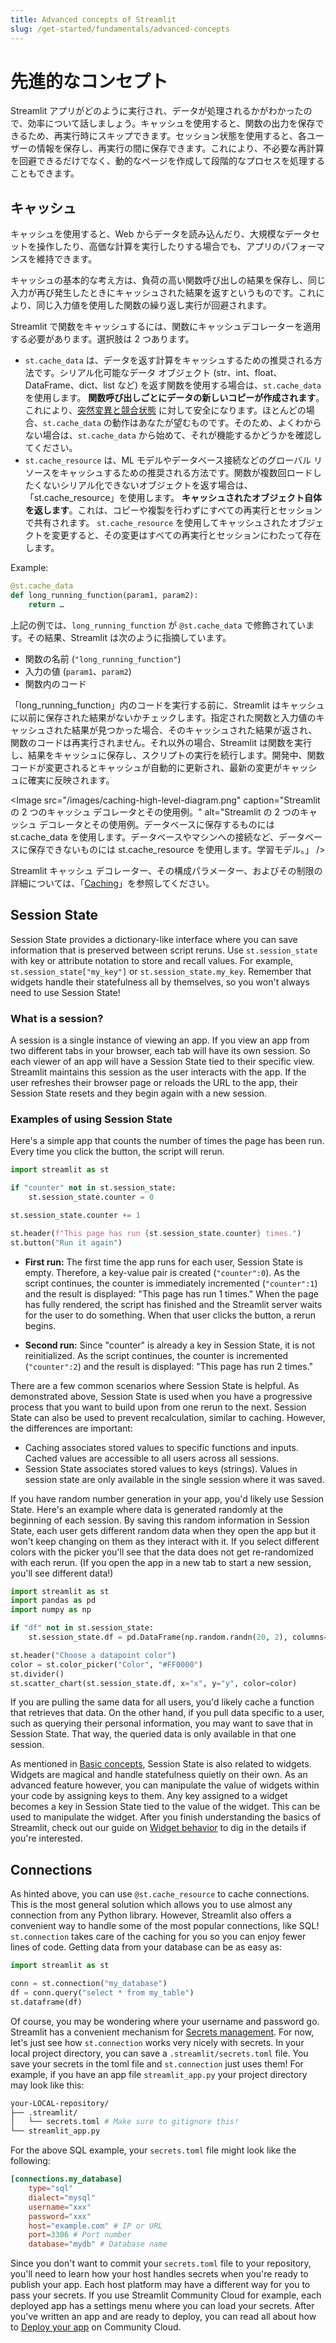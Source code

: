 ```yaml
---
title: Advanced concepts of Streamlit
slug: /get-started/fundamentals/advanced-concepts
---
```


# 先進的なコンセプト

Streamlit アプリがどのように実行され、データが処理されるかがわかったので、効率について話しましょう。キャッシュを使用すると、関数の出力を保存できるため、再実行時にスキップできます。セッション状態を使用すると、各ユーザーの情報を保存し、再実行の間に保存できます。これにより、不必要な再計算を回避できるだけでなく、動的なページを作成して段階的なプロセスを処理することもできます。

## キャッシュ

キャッシュを使用すると、Web からデータを読み込んだり、大規模なデータセットを操作したり、高価な計算を実行したりする場合でも、アプリのパフォーマンスを維持できます。

キャッシュの基本的な考え方は、負荷の高い関数呼び出しの結果を保存し、同じ入力が再び発生したときにキャッシュされた結果を返すというものです。これにより、同じ入力値を使用した関数の繰り返し実行が回避されます。

Streamlit で関数をキャッシュするには、関数にキャッシュデコレーターを適用する必要があります。選択肢は 2 つあります。

- `st.cache_data` は、データを返す計算をキャッシュするための推奨される方法です。シリアル化可能なデータ オブジェクト (str、int、float、DataFrame、dict、list など) を返す関数を使用する場合は、`st.cache_data` を使用します。 **関数呼び出しごとにデータの新しいコピーが作成されます**。これにより、[突然変異と競合状態](/develop/concepts/architecture/caching#mutation-and-concurrency-issues) に対して安全になります。ほとんどの場合、`st.cache_data` の動作はあなたが望むものです。そのため、よくわからない場合は、`st.cache_data` から始めて、それが機能するかどうかを確認してください。
- `st.cache_resource` は、ML モデルやデータベース接続などのグローバル リソースをキャッシュするための推奨される方法です。関数が複数回ロードしたくないシリアル化できないオブジェクトを返す場合は、「st.cache_resource」を使用します。 **キャッシュされたオブジェクト自体を返します**。これは、コピーや複製を行わずにすべての再実行とセッションで共有されます。 `st.cache_resource` を使用してキャッシュされたオブジェクトを変更すると、その変更はすべての再実行とセッションにわたって存在します。

Example:

```python
@st.cache_data
def long_running_function(param1, param2):
    return …
```

上記の例では、`long_running_function` が `@st.cache_data` で修飾されています。その結果、Streamlit は次のように指摘しています。

- 関数の名前 (`"long_running_function"`)
- 入力の値 (`param1`、`param2`)
- 関数内のコード

「long_running_function」内のコードを実行する前に、Streamlit はキャッシュに以前に保存された結果がないかチェックします。指定された関数と入力値のキャッシュされた結果が見つかった場合、そのキャッシュされた結果が返され、関数のコードは再実行されません。それ以外の場合、Streamlit は関数を実行し、結果をキャッシュに保存し、スクリプトの実行を続行します。開発中、関数コードが変更されるとキャッシュが自動的に更新され、最新の変更がキャッシュに確実に反映されます。

<Image src="/images/caching-high-level-diagram.png" caption="Streamlit の 2 つのキャッシュ デコレータとその使用例。" alt="Streamlit の 2 つのキャッシュ デコレータとその使用例。データベースに保存するものには st.cache_data を使用します。データベースやマシンへの接続など、データベースに保存できないものには st.cache_resource を使用します。学習モデル。」 />

Streamlit キャッシュ デコレーター、その構成パラメーター、およびその制限の詳細については、「[Caching](/develop/concepts/architecture/caching)」を参照してください。

## Session State

Session State provides a dictionary-like interface where you can save information that is preserved between script reruns. Use `st.session_state` with key or attribute notation to store and recall values. For example, `st.session_state["my_key"]` or `st.session_state.my_key`. Remember that widgets handle their statefulness all by themselves, so you won't always need to use Session State!

### What is a session?

A session is a single instance of viewing an app. If you view an app from two different tabs in your browser, each tab will have its own session. So each viewer of an app will have a Session State tied to their specific view. Streamlit maintains this session as the user interacts with the app. If the user refreshes their browser page or reloads the URL to the app, their Session State resets and they begin again with a new session.

### Examples of using Session State

Here's a simple app that counts the number of times the page has been run. Every time you click the button, the script will rerun.

```python
import streamlit as st

if "counter" not in st.session_state:
    st.session_state.counter = 0

st.session_state.counter += 1

st.header(f"This page has run {st.session_state.counter} times.")
st.button("Run it again")
```

- **First run:** The first time the app runs for each user, Session State is empty. Therefore, a key-value pair is created (`"counter":0`). As the script continues, the counter is immediately incremented (`"counter":1`) and the result is displayed: "This page has run 1 times." When the page has fully rendered, the script has finished and the Streamlit server waits for the user to do something. When that user clicks the button, a rerun begins.

- **Second run:** Since "counter" is already a key in Session State, it is not reinitialized. As the script continues, the counter is incremented (`"counter":2`) and the result is displayed: "This page has run 2 times."

There are a few common scenarios where Session State is helpful. As demonstrated above, Session State is used when you have a progressive process that you want to build upon from one rerun to the next. Session State can also be used to prevent recalculation, similar to caching. However, the differences are important:

- Caching associates stored values to specific functions and inputs. Cached values are accessible to all users across all sessions.
- Session State associates stored values to keys (strings). Values in session state are only available in the single session where it was saved.

If you have random number generation in your app, you'd likely use Session State. Here's an example where data is generated randomly at the beginning of each session. By saving this random information in Session State, each user gets different random data when they open the app but it won't keep changing on them as they interact with it. If you select different colors with the picker you'll see that the data does not get re-randomized with each rerun. (If you open the app in a new tab to start a new session, you'll see different data!)

```python
import streamlit as st
import pandas as pd
import numpy as np

if "df" not in st.session_state:
    st.session_state.df = pd.DataFrame(np.random.randn(20, 2), columns=["x", "y"])

st.header("Choose a datapoint color")
color = st.color_picker("Color", "#FF0000")
st.divider()
st.scatter_chart(st.session_state.df, x="x", y="y", color=color)
```

If you are pulling the same data for all users, you'd likely cache a function that retrieves that data. On the other hand, if you pull data specific to a user, such as querying their personal information, you may want to save that in Session State. That way, the queried data is only available in that one session.

As mentioned in [Basic concepts](/get-started/fundamentals/main-concepts#widgets), Session State is also related to widgets. Widgets are magical and handle statefulness quietly on their own. As an advanced feature however, you can manipulate the value of widgets within your code by assigning keys to them. Any key assigned to a widget becomes a key in Session State tied to the value of the widget. This can be used to manipulate the widget. After you finish understanding the basics of Streamlit, check out our guide on [Widget behavior](/develop/concepts/architecture/widget-behavior) to dig in the details if you're interested.

## Connections

As hinted above, you can use `@st.cache_resource` to cache connections. This is the most general solution which allows you to use almost any connection from any Python library. However, Streamlit also offers a convenient way to handle some of the most popular connections, like SQL! `st.connection` takes care of the caching for you so you can enjoy fewer lines of code. Getting data from your database can be as easy as:

```python
import streamlit as st

conn = st.connection("my_database")
df = conn.query("select * from my_table")
st.dataframe(df)
```

Of course, you may be wondering where your username and password go. Streamlit has a convenient mechanism for [Secrets management](/develop/concepts/connections/secrets-management). For now, let's just see how `st.connection` works very nicely with secrets. In your local project directory, you can save a `.streamlit/secrets.toml` file. You save your secrets in the toml file and `st.connection` just uses them! For example, if you have an app file `streamlit_app.py` your project directory may look like this:

```bash
your-LOCAL-repository/
├── .streamlit/
│   └── secrets.toml # Make sure to gitignore this!
└── streamlit_app.py
```

For the above SQL example, your `secrets.toml` file might look like the following:

```toml
[connections.my_database]
    type="sql"
    dialect="mysql"
    username="xxx"
    password="xxx"
    host="example.com" # IP or URL
    port=3306 # Port number
    database="mydb" # Database name
```

Since you don't want to commit your `secrets.toml` file to your repository, you'll need to learn how your host handles secrets when you're ready to publish your app. Each host platform may have a different way for you to pass your secrets. If you use Streamlit Community Cloud for example, each deployed app has a settings menu where you can load your secrets. After you've written an app and are ready to deploy, you can read all about how to [Deploy your app](/deploy/streamlit-community-cloud/deploy-your-app) on Community Cloud.
